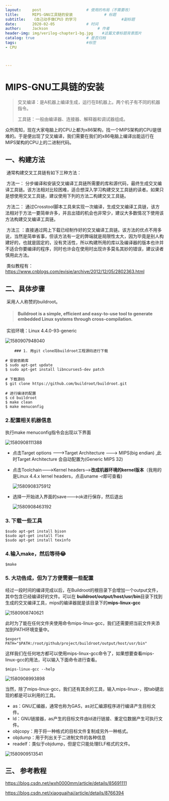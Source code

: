 ```yaml
---
layout:     post                    # 使用的布局（不需要改）
title:      MIPS-GNU工具链的安装              # 标题 
subtitle:   《自己动手做CPU》的学习					 #副标题
date:       2020-02-05              # 时间
author:     Jackson                      # 作者
header-img: img/verilog-chapter1-bg.jpg    #这篇文章标题背景图片
catalog: true                       # 是否归档
tags:                               #标签
- CPU



---
```


# MIPS-GNU工具链的安装

> 交叉编译：是A机器上编译生成，运行在B机器上。两个机子有不同的机器指令。
>
> 工具链：一般由编译器、连接器、解释器和调试器组成。

众所周知，现在大家电脑上的CPU上都为x86架构，找一个MIPS架构的CPU是很难的。于是便出现了交叉编译，我们需要在我们的x86电脑上编译出能运行在MIPS架构的CPU上的二进制代码。

## 一、构建方法

​		通常构建交叉工具链有如下三种方法：

​		方法一： 分步编译和安装交叉编译工具链所需要的库和源代码，最终生成交叉编译工具链。该方法相对比较困难，适合想深入学习构建交叉工具链的读者。如果只是想使用交叉工具链，建议使用下列的方法二构建交叉工具链。

​		方法二： 通过Crosstool脚本工具来实现一次编译，生成交叉编译工具链，该方法相对于方法一要简单许多，并且出错的机会也非常少，建议大多数情况下使用该方法构建交叉编译工具链。

​		方法三 ：直接通过网上下载已经制作好的交叉编译工具链。该方法的优点不用多说，当然是简单省事，但该方法有一定的弊端就是局限性太大，因为毕竟是别人构建好的，也就是固定的，没有灵活性，所以构建所用的库以及编译器的版本也许并不适合你要编译的程序，同时也许会在使用时出现许多莫名其妙的错误，建议读者慎用此方法。

​	类似教程有：https://www.cnblogs.com/evisie/archive/2012/12/05/2802363.html

## 二、具体步骤

​		采用人人称赞的buildroot。

> #### Buildroot is a simple, efficient and easy-to-use tool to generate embedded Linux systems through cross-compilation.

​		实验环境：Linux 4.4.0-93-generic

![1580907948040](http://sql.icrystal.top/findVersion.png)

		### 1. 用git clone将buildroot工程源码进行下载

```
# 安装依赖库
$ sudo apt-get update
$ sudo apt-get install libncurses5-dev patch
 
# 下载源码
$ git clone https://github.com/buildroot/buildroot.git
 
# 进行编译的配置
$ cd buildroot
$ make clean
$ make menuconfig
```

### 2.配置相关机器信息

执行make menuconfig指令会出现以下界面

![1580908111388](http://sql.icrystal.top/buildRootGUI.png)

* 点击Target options --->Target Architecture ---> MIPS(big endian) ,此时Target Architecture 会自动配置为(Generic MIPS 32)

* 点击Toolchain--->Kernel headers-->**改成机器环境的kernel版本**（我用的是Linux 4.4.x lernel headers，点击uname -r即可查看)

  ![1580908375912](http://sql.icrystal.top/buildRootToolChain.png) 

* 选择一开始进入界面的save--->ok进行保存，然后退出

  ![1580908463192](http://sql.icrystal.top/buildRootSave.png)

### 3. 下载一些工具

```
$sudo apt-get install bison
$sudo apt-get install flex
$sudo apt-get install texinfo
```

### 4.输入make，然后等待:joy:

```
$make
```

### 5. 大功告成，但为了方便需要一些配置

​		经过一段时间的编译完成以后，在Buildroot的根目录下会增加一个output文件，其中包含已经编译好的文件。可以在 **buildroot/output/host/usr/bin**目录下找到生成的交叉编译工具，mips的编译器就是该目录下的**mips-linux-gcc**

![1580908740621](http://sql.icrystal.top/mipsLinuxGcc.png)

​		此时为了能在任何文件夹使用命令mips-linux-gcc，我们还需要把当前文件夹添加到PATH环境变量中。

```
$export PATH="$PATH:/root/github/project/buildroot/output/host/usr/bin"

```

​		这样我们在任何地方都可以使用mips-linux-gcc命令了，如果想要查看mips-linux-gcc的用法，可以输入下面命令进行查看。

```
$mips-linux-gcc --help
```



![1580908993898](http://sql.icrystal.top/mipsLinuxGccHelp.png)

​		当然，除了mips-linux-gcc，我们还有其余的工具，输入mips-linux-，按tab键出现的都是可以利用的工具。

* as：GNU汇编器，通常也称为GAS，as对汇编源程序进行编译产生目标文件。
* ld：GNU链接器，as产生的目标文件由ld进行链接、重定位数据产生可执行文件。
* objcopy：用于将一种格式的目标文件复制成另外一种格式。
* objdump：用于列出关于二进制文件的各种信息
* readelf：类似于objdump，但是它只能处理ELF格式的文件。

![1580909513541](http://sql.icrystal.top/mipsLinuxOtherTool.png)

## 三、 参考教程

https://blog.csdn.net/wxh0000mm/article/details/85691111

https://blog.csdn.net/xiaoguaihai/article/details/8766394